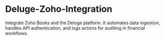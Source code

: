# Deluge-Zoho-Integration
Integrate Zoho Books and the Deluge platform. It automates data ingestion, handles API authentication, and logs actions for auditing in financial workflows.
